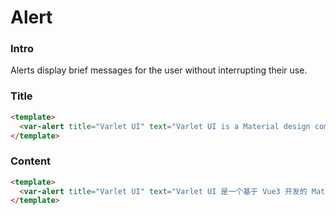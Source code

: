 # Alert

### Intro

Alerts display brief messages for the user without interrupting their use.

### Title

```html
<template>
  <var-alert title="Varlet UI" text="Varlet UI is a Material design component library developed based on Vue3, supporting mobile and desktop, developed and maintained by varletjs organization." />
</template>
```

### Content

```html
<template>
  <var-alert title="Varlet UI" text="Varlet UI 是一个基于 Vue3 开发的 Material Design 组件库，全面拥抱 Vue3 生态，支持移动端和桌面端，由 varletjs 组织维护。" />
</template>
```